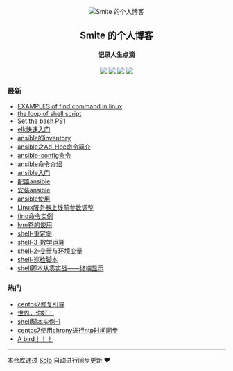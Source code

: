 <p align="center"><img alt="Smite 的个人博客" src="https://static.b3log.org/images/brand/solo-32.png"></p><h2 align="center">
Smite 的个人博客
</h2>

<h4 align="center">记录人生点滴</h4>
<p align="center"><a title="Smite 的个人博客" target="_blank" href="https://github.com/SmiteLi/solo-blog"><img src="https://img.shields.io/github/last-commit/SmiteLi/solo-blog.svg?style=flat-square&color=FF9900"></a>
<a title="GitHub repo size in bytes" target="_blank" href="https://github.com/SmiteLi/solo-blog"><img src="https://img.shields.io/github/repo-size/SmiteLi/solo-blog.svg?style=flat-square"></a>
<a title="Solo Version" target="_blank" href="https://github.com/b3log/solo/releases"><img src="https://img.shields.io/badge/solo-3.6.4-f1e05a.svg?style=flat-square&color=blueviolet"></a>
<a title="Hits" target="_blank" href="https://github.com/b3log/hits"><img src="https://hits.b3log.org/SmiteLi/solo-blog.svg"></a></p>

### 最新

* [EXAMPLES of find command in linux](https://smite.site/articles/2019/09/08/1567951229098.html)
* [the loop of shell script](https://smite.site/articles/2019/09/05/1567674411515.html)
* [Set the bash PS1](https://smite.site/articles/2019/09/05/1567672512586.html)
* [elk快速入门](https://smite.site/articles/2019/09/04/1567578582388.html)
* [ansible的inventory](https://smite.site/articles/2019/09/02/1567415545793.html)
* [ansible之Ad-Hoc命令简介](https://smite.site/articles/2019/09/02/1567408897272.html)
* [ansible-config命令](https://smite.site/articles/2019/09/02/1567408812395.html)
* [ansible命令介绍](https://smite.site/articles/2019/09/02/1567408516348.html)
* [ansible入门](https://smite.site/articles/2019/09/02/1567408258989.html)
* [配置ansible](https://smite.site/articles/2019/09/02/1567406823399.html)
* [安装ansible](https://smite.site/articles/2019/09/02/1567406217520.html)
* [ansible使用](https://smite.site/articles/2019/09/02/1567383979702.html)
* [Linux服务器上线前参数调整](https://smite.site/articles/2019/08/31/1567254500496.html)
* [find命令实例](https://smite.site/articles/2019/08/31/1567210719944.html)
* [lvm卷的使用](https://smite.site/articles/2019/07/22/1563798784406.html)
* [shell-重定向](https://smite.site/articles/2019/07/20/1563616493883.html)
* [shell-3-数学运算](https://smite.site/articles/2019/07/20/1563615184000.html)
* [shell-2-变量与环境变量](https://smite.site/articles/2019/07/20/1563601922040.html)
* [shell-巡检脚本](https://smite.site/articles/2019/07/19/1563519431599.html)
* [shell脚本从零实战——终端显示](https://smite.site/articles/2019/07/16/1563287012292.html)

### 热门

* [centos7修复引导](https://smite.site/articles/2019/06/11/1560227801329.html)
* [世界，你好！](https://smite.site/hello-solo)
* [shell脚本实例-1](https://smite.site/articles/2019/06/11/1560246472451.html)
* [centos7使用chrony进行ntp时间同步](https://smite.site/articles/2019/06/12/1560329546479.html)
* [A bird！！！](https://smite.site/articles/2019/06/10/1560176729708.html)



---

本仓库通过 [Solo](https://github.com/b3log/solo) 自动进行同步更新 ❤️ 